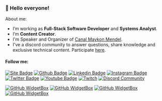 ### 👋 Hello everyone!

About me:

- I’m working as **Full-Stack Software Developer** and **Systems Analyst**.
- I’m **Content Creator**.
- I'm Speaker and Organizer of [Canal Maykon Mendel](https://www.youtube.com/@maykonmendeldev).
- I've a discord community to answer questions, share knowledge and exclusive technical content. Participate [here](https://discord.gg/z4fpuH7v).

#### Follow me:
[![Site Badge](https://img.shields.io/badge/-Website%2fBlog-blue?style=flat-square&logo=website&logoColor=white&link=https://maykonmendel.github.io/)]([https://andresecco.com.br](https://maykonmendel.github.io)/)
[![Github Badge](https://img.shields.io/badge/-Github-000?style=flat-square&logo=Github&logoColor=white&link=https://github.com/maykonmendel)](https://github.com/maykonmendeldev)
[![Linkedin Badge](https://img.shields.io/badge/-LinkedIn-blue?style=flat-square&logo=Linkedin&logoColor=white&link=https://www.linkedin.com/in/maykon-mendel/)](https://www.linkedin.com/in/maykon-mendel/)
[![Instagram Badge](https://img.shields.io/badge/-Instagram-C13584?style=flat-square&labelColor=C13584&logo=instagram&logoColor=white&link=https://www.instagram.com/maykonmendeldev/)](https://www.instagram.com/maykonmendeldev/)
[![Twitter Badge](https://img.shields.io/badge/-Twitter-blue?style=flat-square&labelColor=blue&logo=twitter&logoColor=white&link=https://twitter.com/maykonmendeldev)](https://twitter.com/maykonmendeldev)
[![Youtube Badge](https://img.shields.io/badge/-Maykon&nbsp;Mendel-red?style=flat-square&labelColor=red&logo=youtube&logoColor=white&link=https://www.youtube.com/@maykonmendeldev)](https://www.youtube.com/@maykonmendeldev)
[![Twitch](https://img.shields.io/badge/Maykon&nbsp;Mendel-%239146FF.svg?style=flat-square&logo=Twitch&logoColor=white&link=https://www.twitch.tv/maykonmendeldev)](https://www.twitch.tv/maykonmendeldev)
[![Discord Community](https://img.shields.io/badge/-Discord&nbsp;Community-6f84d2?style=flat-square&labelColor=6f84d2&logo=discord&logoColor=white&link=https://discord.gg/z4fpuH7v)](https://discord.gg/z4fpuH7v)

[![GitHub WidgetBox](https://github-widgetbox.vercel.app/api/profile?username=maykonmendel&data=followers,repositories,stars,commits&theme=darkmode)](https://github.com/maykonmendel)
[![GitHub WidgetBox](https://github-widgetbox.vercel.app/api/skills?languages=csharp,html,css,js,ts,postgresql,mysql&theme=darkmode&includeNames=true)](https://github.com/maykonmendel)
[![GitHub WidgetBox](https://github-widgetbox.vercel.app/api/skills?frameworks=vue,react,bootstrap,tailwind,dotnetcore&theme=darkmode&includeNames=true)](https://github.com/maykonmendel)
[![GitHub WidgetBox](https://github-widgetbox.vercel.app/api/skills?tools=git,docker,npm,yarn,vercel,nodejs,heroku,apache,nginx,aws&theme=darkmode&includeNames=true)](https://github.com/maykonmendel)
